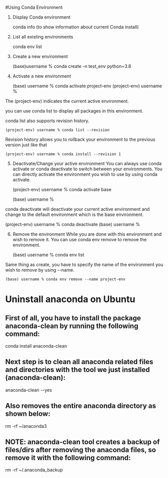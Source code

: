 #Using Conda Environment

1. Display Conda environment

    conda info (to show information about current Conda install)

2. List all existing environments

    conda env list

3. Create a new environment

    (base)username % conda create -n test_env python=3.8

4. Activate a new environment

    (base) username % conda activate project-env
    (project-env) username %

The (project-env) indicates the current active environment.

you can use conda list to display all packages in this environment.

conda list also supports revision history.

    (project-env) username % conda list --revision

Revision history allows you to rollback your environment to the previous version just like that

    (project-env) username % conda install --revision 1

5. Deactivate/Change your active environment
You can always use conda activate or conda deactivate to switch between your environments. 
You can directly activate the environment you wish to use by using conda activate.

    (project-env) username % conda activate base

    (base) username %

conda deactivate will deactivate your current active environment and
change to the default environment which is the base environment.

(project-env) username % conda deactivate
    (base) username %

6. Remove the environment
While you are done with this environment and wish to remove it.
You can use conda env remove to remove the environment.

    (base) username % conda env list

Same thing as create, you have to specify the name of the environment you wish 
to remove by using --name.

    (base) username % conda env remove --name project-env

# Uninstall anaconda on Ubuntu
## First of all, you have to install the package anaconda-clean by running the following command:

conda install anaconda-clean

## Next step is to clean all anaconda related files and directories with the tool we just installed (anaconda-clean):

anaconda-clean --yes

## Also removes the entire anaconda directory as shown below:

rm -rf ~/anaconda3

## NOTE: anaconda-clean tool creates a backup of files/dirs after removing the anaconda files, so remove it with the following command:

rm -rf ~/.anaconda_backup

